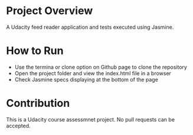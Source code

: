 # Project Overview

A Udacity feed reader application and tests executed using Jasmine.

# How to Run

* Use the termina or clone option on Github page to clone the repository
* Open the project folder and view the index.html file in a browser
* Check Jasmine specs displaying at the bottom of the page

# Contribution

This is a Udacity course assessmnet project. No pull requests can be accepted.
